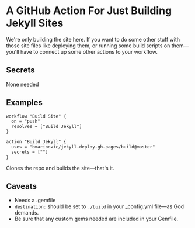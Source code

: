 # A GitHub Action For Just Building Jekyll Sites

We're only building the site here. If you want to do some other stuff with those site files like deploying them, or running some build scripts on them—you'll have to connect up some other actions to your workflow.

## Secrets

None needed

## Examples

```hcl
workflow "Build Site" {
  on = "push"
  resolves = ["Build Jekyll"]
}

action "Build Jekyll" {
  uses = "bmarinovic/jekyll-deploy-gh-pages/build@master"
  secrets = [""]
}
```

Clones the repo and builds the site—that's it.

## Caveats

* Needs a .gemfile
* `destination:` should be set to `./build` in your _config.yml file—as God demands.
* Be sure that any custom gems needed are included in your Gemfile.